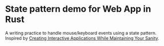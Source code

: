 # State pattern demo for Web App in Rust

A writing practice to handle mouse/keyboard events using a state pattern. Inspired by [Creating Interactive Applications While Maintaining Your Sanity](http://adventures.michaelfbryan.com/posts/implementing-interactive-applications/).
